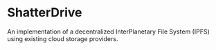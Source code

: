 # ShatterDrive
An implementation of a decentralized InterPlanetary File System (IPFS) using existing cloud storage providers.
